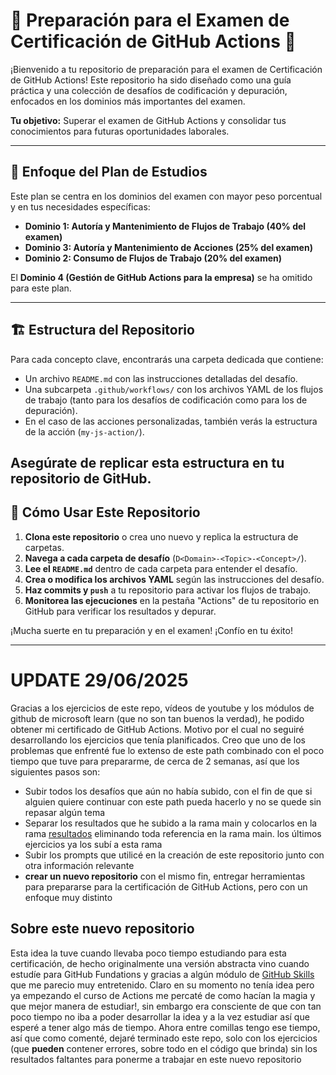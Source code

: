 # 🚀 Preparación para el Examen de Certificación de GitHub Actions 🚀

¡Bienvenido a tu repositorio de preparación para el examen de Certificación de GitHub Actions! Este repositorio ha sido diseñado como una guía práctica y una colección de desafíos de codificación y depuración, enfocados en los dominios más importantes del examen.

**Tu objetivo:** Superar el examen de GitHub Actions y consolidar tus conocimientos para futuras oportunidades laborales.

---

## 🎯 Enfoque del Plan de Estudios

Este plan se centra en los dominios del examen con mayor peso porcentual y en tus necesidades específicas:

* **Dominio 1: Autoría y Mantenimiento de Flujos de Trabajo (40% del examen)**
* **Dominio 3: Autoría y Mantenimiento de Acciones (25% del examen)**
* **Dominio 2: Consumo de Flujos de Trabajo (20% del examen)**

El **Dominio 4 (Gestión de GitHub Actions para la empresa)** se ha omitido para este plan.

---

## 🏗️ Estructura del Repositorio

Para cada concepto clave, encontrarás una carpeta dedicada que contiene:
* Un archivo `README.md` con las instrucciones detalladas del desafío.
* Una subcarpeta `.github/workflows/` con los archivos YAML de los flujos de trabajo (tanto para los desafíos de codificación como para los de depuración).
* En el caso de las acciones personalizadas, también verás la estructura de la acción (`my-js-action/`).

Asegúrate de replicar esta estructura en tu repositorio de GitHub.
---

## 🚀 Cómo Usar Este Repositorio

1.  **Clona este repositorio** o crea uno nuevo y replica la estructura de carpetas.
2.  **Navega a cada carpeta de desafío** (`D<Domain>-<Topic>-<Concept>/`).
3.  **Lee el `README.md`** dentro de cada carpeta para entender el desafío.
4.  **Crea o modifica los archivos YAML** según las instrucciones del desafío.
5.  **Haz commits y `push`** a tu repositorio para activar los flujos de trabajo.
6.  **Monitorea las ejecuciones** en la pestaña "Actions" de tu repositorio en GitHub para verificar los resultados y depurar.

¡Mucha suerte en tu preparación y en el examen! ¡Confío en tu éxito!

---

# UPDATE 29/06/2025
Gracias a los ejercicios de este repo, vídeos de youtube y los módulos de github de microsoft learn (que no son tan buenos la verdad), he podido obtener mi certificado de GitHub Actions. Motivo por el cual no seguiré desarrollando los ejercicios que tenía planificados.
Creo que uno de los problemas que enfrenté fue lo extenso de este path combinado con el poco tiempo que tuve para prepararme, de cerca de 2 semanas, así que los siguientes pasos son:
- Subir todos los desafíos que aún no había subido, con el fin de que si alguien quiere continuar con este path pueda hacerlo y no se quede sin repasar algún tema
- Separar los resultados que he subido a la rama main y colocarlos en la rama [resultados](https://github.com/LuisDelgado-LD/preparacion-github-actions/tree/resultados) eliminando toda referencia en la rama main. los últimos ejercicios ya los subí a esta rama 
- Subir los prompts que utilicé en la creación de este repositorio junto con otra información relevante
- **crear un nuevo repositorio** con el mismo fin, entregar herramientas para prepararse para la certificación de GitHub Actions, pero con un enfoque muy distinto

## Sobre este nuevo repositorio

Esta idea la tuve cuando llevaba poco tiempo estudiando para esta certificación, de hecho originalmente una versión abstracta vino cuando estudíe para GitHub Fundations y gracias a algún módulo de [GitHub Skills](https://github.com/skills) que me parecio muy entretenido. Claro en su momento no tenía idea pero ya empezando el curso de Actions me percaté de como hacían la magia y que mejor manera de estudiar!, sin embargo era consciente de que con tan poco tiempo no iba a poder desarrollar la idea y a la vez estudiar así que esperé a tener algo más de tiempo.
Ahora entre comillas tengo ese tiempo, así que como comenté, dejaré terminado este repo, solo con los ejercicios (que **pueden** contener errores, sobre todo en el código que brinda) sin los resultados faltantes para ponerme a trabajar en este nuevo repositorio
